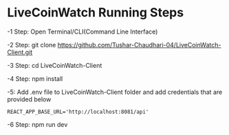 # LiveCoinWatch Running Steps

-1 Step: Open Terminal/CLI(Command Line Interface) 

-2 Step: git clone https://github.com/Tushar-Chaudhari-04/LiveCoinWatch-Client.git

-3 Step: cd LiveCoinWatch-Client

-4 Step: npm install

-5: Add .env file to LiveCoinWatch-Client folder and add credentials that are provided below

``
REACT_APP_BASE_URL='http://localhost:8081/api'
``

-6 Step: npm run dev